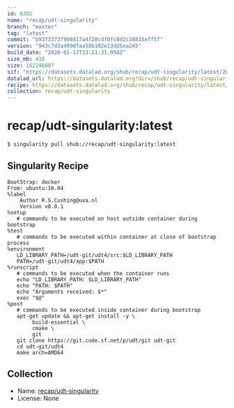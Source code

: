 ```yaml
---
id: 8302
name: "recap/udt-singularity"
branch: "master"
tag: "latest"
commit: "b93f3373f908d17a4f28cdf0fc8d2c28835eff5f"
version: "943c7d3a499dfaa58b102e13dd5ea245"
build_date: "2020-01-13T13:21:31.958Z"
size_mb: 418
size: 162246687
sif: "https://datasets.datalad.org/shub/recap/udt-singularity/latest/2020-01-13-b93f3373-943c7d3a/943c7d3a499dfaa58b102e13dd5ea245.simg"
datalad_url: https://datasets.datalad.org?dir=/shub/recap/udt-singularity/latest/2020-01-13-b93f3373-943c7d3a/
recipe: https://datasets.datalad.org/shub/recap/udt-singularity/latest/2020-01-13-b93f3373-943c7d3a/Singularity
collection: recap/udt-singularity
---
```


# recap/udt-singularity:latest

```bash
$ singularity pull shub://recap/udt-singularity:latest
```

## Singularity Recipe

```singularity
BootStrap: docker
From: ubuntu:16.04
%label
	Author R.S.Cushing@uva.nl
	Version v0.0.1
%setup
   # commands to be executed on host outside container during bootstrap
%test
   # commands to be executed within container at close of bootstrap process
%environment
   LD_LIBRARY_PATH=/udt-git/udt4/src:$LD_LIBRARY_PATH
   PATH=/udt-git/udt4/app:$PATH
%runscript
   # commands to be executed when the container runs
   echo "LD_LIBRARY_PATH: $LD_LIBRARY_PATH"
   echo "PATH: $PATH"
   echo "Arguments received: $*"
   exec "$@"
%post
   # commands to be executed inside container during bootstrap
   apt-get update && apt-get install -y \
        build-essential \
        cmake \
        git 
   git clone https://git.code.sf.net/p/udt/git udt-git
   cd udt-git/udt4
   make arch=AMD64
```

## Collection

 - Name: [recap/udt-singularity](https://github.com/recap/udt-singularity)
 - License: None

